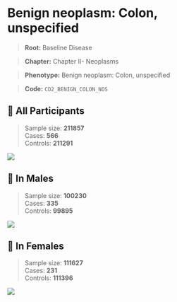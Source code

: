 # Benign neoplasm: Colon, unspecified

> **Root:** Baseline Disease  

> **Chapter:** Chapter II- Neoplasms  

> **Phenotype:** Benign neoplasm: Colon, unspecified  

> **Code:** `CD2_BENIGN_COLON_NOS`

## 🧪 All Participants  
> Sample size: **211857**  
> Cases: **566**  
> Controls: **211291**
<img src="/Disease/Figures/ALL/Incidence/CD2_BENIGN_COLON_NOS.png"/>
<CsvTable src="/Disease/Data/ALL/Incidence/COX_CD2_BENIGN_COLON_NOS.csv" label="🔍 View full results" />

## 👨 In Males  
> Sample size: **100230**  
> Cases: **335**  
> Controls: **99895**
<img src="/Disease/Figures/Male/Incidence/CD2_BENIGN_COLON_NOS.png"/>
<CsvTable src="/Disease/Data/Male/Incidence/COX_CD2_BENIGN_COLON_NOS.csv" label="🔍 View full results" />

## 👩 In Females  
> Sample size: **111627**  
> Cases: **231**  
> Controls: **111396**
<img src="/Disease/Figures/Female/Incidence/CD2_BENIGN_COLON_NOS.png"/>
<CsvTable src="/Disease/Data/Female/Incidence/COX_CD2_BENIGN_COLON_NOS.csv" label="🔍 View full results" />
